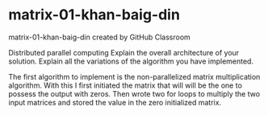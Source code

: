 # matrix-01-khan-baig-din
matrix-01-khan-baig-din created by GitHub Classroom

Distributed parallel computing
Explain the overall architecture of your solution.
Explain all the variations of the algorithm you have implemented.

The first algorithm to implement is the non-parallelized matrix multiplication algorithm. With this I first initiated the matrix that will
will be the one to possess the output with zeros. Then wrote two for loops to multiply the two input matrices and stored the value in the 
zero initialized matrix.

